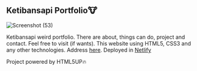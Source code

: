 ## Ketibansapi Portfolio🐮
![Screenshot (53)](https://user-images.githubusercontent.com/42229194/55285941-36842680-53bf-11e9-90a0-0a6ca7e2e41d.png)

Ketibansapi weird portfolio. There are about, things can do, project and contact. Feel free to visit (if wants). This website using HTML5, CSS3 and any other technologies. Address [here](https://elastic-bhaskara-4341f5.netlify.com/). Deployed in [Netlify](https://www.netlify.com)


Project powered by HTML5UP🔥

